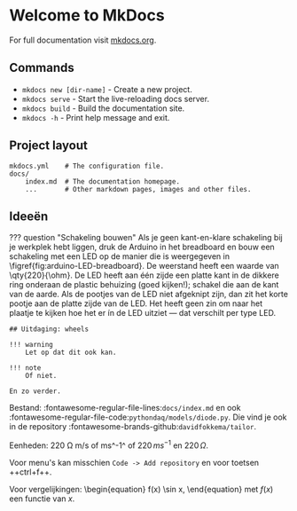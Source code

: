 # Welcome to MkDocs

For full documentation visit [mkdocs.org](https://www.mkdocs.org).

## Commands

* `mkdocs new [dir-name]` - Create a new project.
* `mkdocs serve` - Start the live-reloading docs server.
* `mkdocs build` - Build the documentation site.
* `mkdocs -h` - Print help message and exit.

## Project layout

    mkdocs.yml    # The configuration file.
    docs/
        index.md  # The documentation homepage.
        ...       # Other markdown pages, images and other files.

## Ideeën

??? question "Schakeling bouwen"
    Als je geen kant-en-klare schakeling bij je werkplek hebt liggen, druk de Arduino in het breadboard en bouw een schakeling met een LED op de manier die is weergegeven in \figref{fig:arduino-LED-breadboard}. De weerstand heeft een waarde van \qty{220}{\ohm}. De LED heeft aan één zijde een platte kant in de dikkere ring onderaan de plastic behuizing (goed kijken!); schakel die aan de kant van de aarde. Als de pootjes van de LED niet afgeknipt zijn, dan zit het korte pootje aan de platte zijde van de LED. Het heeft geen zin om naar het plaatje te kijken hoe het er ín de LED uitziet &mdash; dat verschilt per type LED.

    ## Uitdaging: wheels

    !!! warning
        Let op dat dit ook kan.

    !!! note
        Of niet.

    En zo verder.

Bestand: :fontawesome-regular-file-lines:`docs/index.md` en ook :fontawesome-regular-file-code:`pythondaq/models/diode.py`. Die vind je ook in de repository :fontawesome-brands-github:`davidfokkema/tailor`.

Eenheden: 220 &Omega; m/s of ms^-1^ of $220\,ms^{-1}$ en $220\,\Omega$.

Voor menu's kan misschien `Code -> Add repository` en voor toetsen ++ctrl+f++.

Voor vergelijkingen:
\begin{equation}
f(x) \sin x,
\end{equation}
met $f(x)$ een functie van $x$.